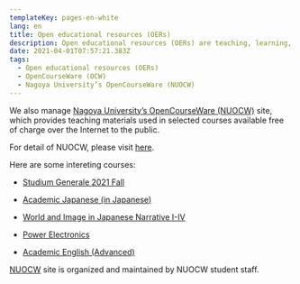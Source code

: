 ```yaml
---
templateKey: pages-en-white
lang: en
title: Open educational resources (OERs)
description: Open educational resources (OERs) are teaching, learning, or research materials that are available in the public domain or released with an intellectual property license that allows for free use, adaptation, and distribution. We are currently focusing on developing OERs and their related technologies.
date: 2021-04-01T07:57:21.383Z
tags:
  - Open educational resources (OERs)
  - OpenCourseWare (OCW)
  - Nagoya University’s OpenCourseWare (NUOCW)
---
```


We also manage [Nagoya University’s OpenCourseWare (NUOCW)](https://ocw.nagoya-u.jp/en "Nagoya University’s OpenCourseWare (NUOCW)") site, which provides teaching materials used in selected courses available free of charge over the Internet to the public.


For detail of NUOCW, please visit [here](https://ocw.nagoya-u.jp/en/about "About NUOCW").

Here are some intereting courses:


- [Studium Generale 2021 Fall](https://ocw.nagoya-u.jp/en/courses/838-studium-generale-2021-fall-2022-1/ "Studium Generale 2021 Fall")

- [Academic Japanese (in Japanese)](https://ocw.nagoya-u.jp/courses/441-%E3%82%A2%E3%82%AB%E3%83%87%E3%83%9F%E3%83%83%E3%82%AF%E6%97%A5%E6%9C%AC%E8%AA%9E%EF%BC%88%E8%AA%AD%E8%A7%A3%E3%83%BB%E6%96%87%E7%AB%A0%E8%A1%A8%E7%8F%BE%EF%BC%89%EF%BC%95%EF%BC%8F%E6%BC%A2%E5%AD%97%EF%BC%92%EF%BC%92%EF%BC%90%EF%BC%90-2018/ "Academic Japanese (in Japanese")

- [World and Image in Japanese Narrative I-IV](https://ocw.nagoya-u.jp/en/courses/472-World-and-Image-in-Japanese-Narrative-I-IV-2013/ "World and Image in Japanese Narrative I-IV")

- [Power Electronics](https://ocw.nagoya-u.jp/en/courses/422-Power-Electronics-2013/ "Power Electronics")

- [Academic English (Advanced)](https://ocw.nagoya-u.jp/en/courses/867-academic-english-advanced-2022/ "Academic English (Advanced)")


[NUOCW](https://ocw.nagoya-u.jp) site is organized and maintained by NUOCW student staff.
